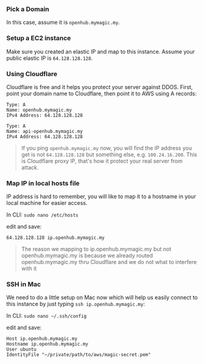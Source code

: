 ### Pick a Domain
In this case, assume it is `openhub.mymagic.my`.

### Setup a EC2 instance
Make sure you created an elastic IP and map to this instance. Assume your public elastic IP is `64.128.128.128`.

### Using Cloudflare
Cloudflare is free and it helps you protect your server against DDOS. 
First, point your domain name to Cloudflare, then point it to AWS using A records:

```
Type: A
Name: openhub.mymagic.my
IPv4 Address: 64.128.128.128

Type: A
Name: api-openhub.mymagic.my
IPv4 Address: 64.128.128.128
```
> If you ping `openhub.mymagic.my` now, you will find the IP address you get is not `64.128.128.128` but something else, e.g. `100.24.16.200`. This is Cloudflare proxy IP, that's how it protect your real server from attack.

### Map IP in local hosts file
IP address is hard to remember, you will like to map it to a hostname in your local machine for easier access.

In CLI:
```sudo nano /etc/hosts```

edit and save:
```
64.128.128.128 ip.openhub.mymagic.my
```

> The reason we mapping to ip.openhub.mymagic.my but not openhub.mymagic.my is because we already routed openhub.mymagic.my thru Cloudflare and we do not what to interfere with it

### SSH in Mac
We need to do a little setup on Mac now which will help us easily connect to this instance by just typing `ssh ip.openhub.mymagic.my`:

In CLI:
```sudo nano ~/.ssh/config```

edit and save:
```
Host ip.openhub.mymagic.my
Hostname ip.openhub.mymagic.my
User ubuntu
IdentityFile "~/private/path/to/aws/magic-secret.pem"
```